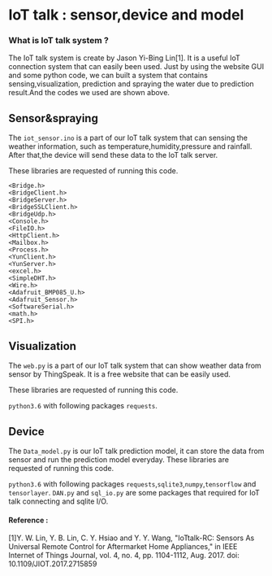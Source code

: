 IoT talk : sensor,device and model
========
### What is IoT talk system ?

The IoT talk system is create by Jason Yi-Bing Lin[1].
It is a useful IoT connection system that can easily been used.
Just by using the website GUI and some python code,
we can built a system that contains sensing,visualization, prediction and spraying the water due to 
prediction result.And the codes we used are shown above.

Sensor&spraying
--------
The `iot_sensor.ino` is a part of our IoT talk system that can sensing the weather information,
such as temperature,humidity,pressure and rainfall. After that,the device will send these data to the
 IoT talk server.

These libraries are requested of running this code.
```
<Bridge.h>
<BridgeClient.h>
<BridgeServer.h>
<BridgeSSLClient.h>
<BridgeUdp.h>
<Console.h>
<FileIO.h>
<HttpClient.h>
<Mailbox.h>
<Process.h>
<YunClient.h>
<YunServer.h>
<excel.h>
<SimpleDHT.h>
<Wire.h>
<Adafruit_BMP085_U.h>
<Adafruit_Sensor.h>
<SoftwareSerial.h>
<math.h>
<SPI.h>
```

Visualization
--------
The `web.py` is a part of our IoT talk system that can show weather data from sensor by ThingSpeak.
It is a free website that can be easily used.

These libraries are requested of running this code.

`python3.6` with following packages `requests`.

Device
--------
The `Data_model.py` is our IoT talk prediction model,
it can store the data from sensor and run the prediction model everyday.
These libraries are requested of running this code.

`python3.6` with following packages `requests`,`sqlite3`,`numpy`,`tensorflow` and `tensorlayer`.
`DAN.py` and `sql_io.py` are some packages that required for IoT talk connecting and sqlite I/O.


#### Reference : 
[1]Y. W. Lin, Y. B. Lin, C. Y. Hsiao and Y. Y. Wang, "IoTtalk-RC: Sensors As Universal Remote Control for Aftermarket Home Appliances," in IEEE Internet of Things Journal, vol. 4, no. 4, pp. 1104-1112, Aug. 2017.
doi: 10.1109/JIOT.2017.2715859